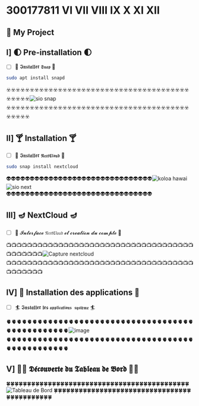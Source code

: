 # 300177811        Ⅵ Ⅶ Ⅷ Ⅸ Ⅹ Ⅺ Ⅻ

## :boxing_glove: My Project 

## Ⅰ] 🌓 Pre-installation 🌓

- [ ] 🐉 𝕴𝖓𝖘𝖙𝖆𝖑𝖑𝖊𝖗 `𝕾𝖓𝖆𝖕` 🐉

```bash
sudo apt install snapd
```
☣️☣️☣️☣️☣️☣️☣️☣️☣️☣️☣️☣️☣️☣️☣️☣️☣️☣️☣️☣️☣️☣️☣️☣️☣️☣️☣️☣️☣️☣️☣️☣️☣️☣️☣️☣️☣️☣️☣️☣️☣️☣️☣️☣️![sio snap](https://user-images.githubusercontent.com/71027809/145953642-0ae310e7-fe75-448b-a7bb-24a4fd8dc3de.png) ☣️☣️☣️☣️☣️☣️☣️☣️☣️☣️☣️☣️☣️☣️☣️☣️☣️☣️☣️☣️☣️☣️☣️☣️☣️☣️☣️☣️☣️☣️☣️☣️☣️☣️☣️☣️☣️☣️☣️☣️☣️☣️☣️☣️

## Ⅱ] 🍸 Installation 🍸

-  [ ] 💠 𝕴𝖓𝖘𝖙𝖆𝖑𝖑𝖊𝖗 `𝕹𝖊𝖝𝖙𝕮𝖑𝖔𝖚𝖉` 💠

```bash
sudo snap install nextcloud
```
👽👽👽👽👽👽👽👽👽👽👽👽👽👽👽👽👽👽👽👽👽👽👽👽👽👽👽👽👽👽👽![koloa hawai](https://user-images.githubusercontent.com/71027809/145957300-59cc71d7-a491-45f5-b529-e7bcfbc5fabf.jpg) ![sio next](https://user-images.githubusercontent.com/71027809/145955658-ff081eb6-680b-4d09-90e9-5a976e60b58d.png)                           
  👽👽👽👽👽👽👽👽👽👽👽👽👽👽👽👽👽👽👽👽👽👽👽👽👽👽👽👽👽👽👽

## Ⅲ] 🪔 NextCloud 🪔

-  [ ] 🌋 𝓘𝓷𝓽𝓮𝓻𝓯𝓪𝓬𝓮 `𝔑𝔢𝔵𝔱ℭ𝔩𝔬𝔲𝔡` 𝓮𝓽 𝓬𝓻𝓮𝓪𝓽𝓲𝓸𝓷 𝓭𝓾 𝓬𝓸𝓶𝓹𝓽𝓮 🌋

📺📺📺📺📺📺📺📺📺📺📺📺📺📺📺📺📺📺📺📺📺📺📺📺📺📺📺📺📺📺📺📺📺📺📺📺📺📺📺📺📺📺📺![Capture nextcloud](https://user-images.githubusercontent.com/71027809/145959797-2de43d8c-25f8-4af3-9e11-b0d90e4007f5.png)   
  📺📺📺📺📺📺📺📺📺📺📺📺📺📺📺📺📺📺📺📺📺📺📺📺📺📺📺📺📺📺📺📺📺📺📺📺📺📺📺📺📺📺📺
  
## Ⅳ] 💝 Installation des applications 💝

-  [ ] 🏄 𝕴𝖓𝖘𝖙𝖆𝖑𝖑𝖊𝖗 𝖑𝖊𝖘 `𝖆𝖕𝖕𝖑𝖎𝖈𝖆𝖙𝖎𝖔𝖓𝖘 𝖘𝖞𝖘𝖙𝖊̀𝖒𝖊` 🏄 

🫀🫀🫀🫀🫀🫀🫀🫀🫀🫀🫀🫀🫀🫀🫀🫀🫀🫀🫀🫀🫀🫀🫀🫀🫀🫀🫀🫀🫀🫀🫀🫀🫀🫀🫀🫀🫀🫀🫀🫀🫀🫀🫀🫀🫀🫀🫀🫀![image](https://user-images.githubusercontent.com/71027809/145962885-5616d178-e5fe-4d1c-9581-a967fc75dd27.png)        
🫀🫀🫀🫀🫀🫀🫀🫀🫀🫀🫀🫀🫀🫀🫀🫀🫀🫀🫀🫀🫀🫀🫀🫀🫀🫀🫀🫀🫀🫀🫀🫀🫀🫀🫀🫀🫀🫀🫀🫀🫀🫀🫀🫀🫀🫀🫀🫀

## Ⅴ] 😮‍💨 𝕯𝖊́𝖈𝖔𝖚𝖛𝖊𝖗𝖙𝖊 𝖉𝖚 𝕿𝖆𝖇𝖑𝖊𝖆𝖚 𝖉𝖊 𝕭𝖔𝖗𝖉 😮‍💨

🍀🍀🍀🍀🍀🍀🍀🍀🍀🍀🍀🍀🍀🍀🍀🍀🍀🍀🍀🍀🍀🍀🍀🍀🍀🍀🍀🍀🍀🍀🍀🍀🍀🍀🍀🍀🍀🍀🍀🍀🍀🍀🍀🍀![Tableau de Bord](https://user-images.githubusercontent.com/71027809/145971072-7d846ad2-0a28-4a30-b510-6b7ef8222a2c.png)
🍀🍀🍀🍀🍀🍀🍀🍀🍀🍀🍀🍀🍀🍀🍀🍀🍀🍀🍀🍀🍀🍀🍀🍀🍀🍀🍀🍀🍀🍀🍀🍀🍀🍀🍀🍀🍀🍀🍀🍀🍀🍀🍀🍀






